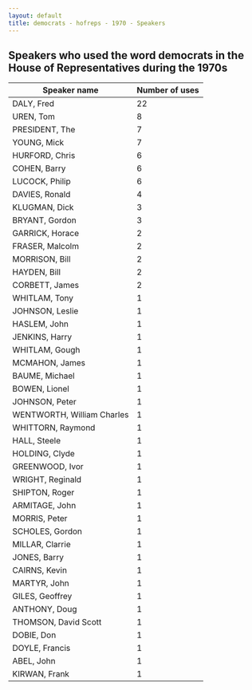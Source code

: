 ```yaml
---
layout: default
title: democrats - hofreps - 1970 - Speakers
---
```

## Speakers who used the word **democrats** in the House of Representatives during the 1970s

| Speaker name | Number of uses |
|--------------|----------------|
|DALY, Fred|22|
|UREN, Tom|8|
|PRESIDENT, The|7|
|YOUNG, Mick|7|
|HURFORD, Chris|6|
|COHEN, Barry|6|
|LUCOCK, Philip|6|
|DAVIES, Ronald|4|
|KLUGMAN, Dick|3|
|BRYANT, Gordon|3|
|GARRICK, Horace|2|
|FRASER, Malcolm|2|
|MORRISON, Bill|2|
|HAYDEN, Bill|2|
|CORBETT, James|2|
|WHITLAM, Tony|1|
|JOHNSON, Leslie|1|
|HASLEM, John|1|
|JENKINS, Harry|1|
|WHITLAM, Gough|1|
|MCMAHON, James|1|
|BAUME, Michael|1|
|BOWEN, Lionel|1|
|JOHNSON, Peter|1|
|WENTWORTH, William Charles|1|
|WHITTORN, Raymond|1|
|HALL, Steele|1|
|HOLDING, Clyde|1|
|GREENWOOD, Ivor|1|
|WRIGHT, Reginald|1|
|SHIPTON, Roger|1|
|ARMITAGE, John|1|
|MORRIS, Peter|1|
|SCHOLES, Gordon|1|
|MILLAR, Clarrie|1|
|JONES, Barry|1|
|CAIRNS, Kevin|1|
|MARTYR, John|1|
|GILES, Geoffrey|1|
|ANTHONY, Doug|1|
|THOMSON, David Scott|1|
|DOBIE, Don|1|
|DOYLE, Francis|1|
|ABEL, John|1|
|KIRWAN, Frank|1|
